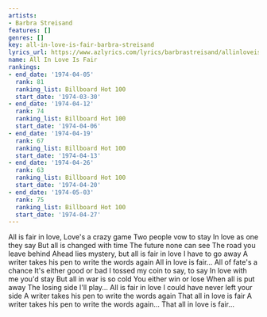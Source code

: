 ```yaml
---
artists:
- Barbra Streisand
features: []
genres: []
key: all-in-love-is-fair-barbra-streisand
lyrics_url: https://www.azlyrics.com/lyrics/barbrastreisand/allinloveisfair.html
name: All In Love Is Fair
rankings:
- end_date: '1974-04-05'
  rank: 81
  ranking_list: Billboard Hot 100
  start_date: '1974-03-30'
- end_date: '1974-04-12'
  rank: 74
  ranking_list: Billboard Hot 100
  start_date: '1974-04-06'
- end_date: '1974-04-19'
  rank: 67
  ranking_list: Billboard Hot 100
  start_date: '1974-04-13'
- end_date: '1974-04-26'
  rank: 63
  ranking_list: Billboard Hot 100
  start_date: '1974-04-20'
- end_date: '1974-05-03'
  rank: 75
  ranking_list: Billboard Hot 100
  start_date: '1974-04-27'
---
```


All is fair in love,
Love's a crazy game
Two people vow to stay
In love as one they say
But all is changed with time
The future none can see
The road you leave behind
Ahead lies mystery, but all is fair in love
I have to go away
A writer takes his pen to write the words again
All in love is fair...
All of fate's a chance
It's either good or bad
I tossed my coin to say, to say
In love with me you'd stay
But all in war is so cold
You either win or lose
When all is put away
The losing side I'll play...
All is fair in love
I could have never left your side
A writer takes his pen to write the words again
That all in love is fair
A writer takes his pen to write the words again...
That all in love is fair...



